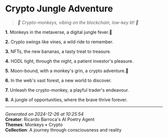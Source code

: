 # Crypto Jungle Adventure

> *🚀 Crypto-monkeys, vibing on the blockchain, low-key lit! 🌴*

**1.** Monkeys in the metaverse, a digital jungle fever.🐒


**2.** Crypto swings like vines, a wild ride to remember.


**3.** NFTs, the new bananas, a tasty treat to treasure.


**4.** HODL tight, through the night, a patient investor's pleasure.


**5.** Moon-bound, with a monkey's grin, a crypto adventure.🚀


**6.** In the web's vast forest, a new world to discover.


**7.** Unleash the crypto-monkey, a playful trader's endeavour.


**8.** A jungle of opportunities, where the brave thrive forever.



---

*Generated on 2024-12-26 at 10:25:54*  
**Creator**: Ricardo Barroca's AI Poetry Agent  
**Themes**: Monkeys • Crypto  
**Collection**: A journey through consciousness and reality